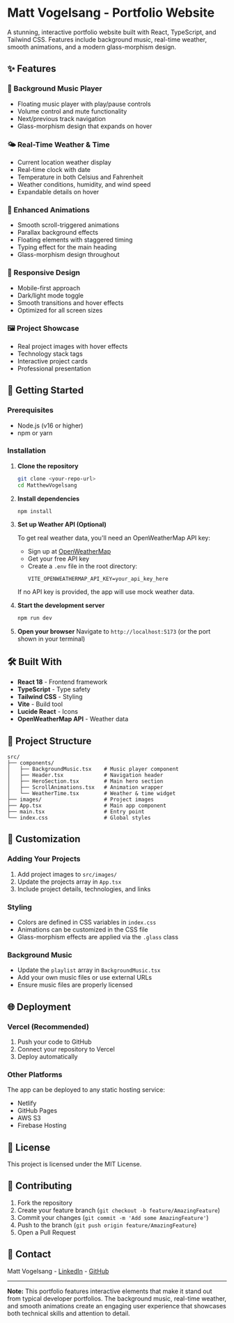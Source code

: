 # Matt Vogelsang - Portfolio Website

A stunning, interactive portfolio website built with React, TypeScript, and Tailwind CSS. Features include background music, real-time weather, smooth animations, and a modern glass-morphism design.

## ✨ Features

### 🎵 Background Music Player
- Floating music player with play/pause controls
- Volume control and mute functionality
- Next/previous track navigation
- Glass-morphism design that expands on hover

### 🌤️ Real-Time Weather & Time
- Current location weather display
- Real-time clock with date
- Temperature in both Celsius and Fahrenheit
- Weather conditions, humidity, and wind speed
- Expandable details on hover

### 🎨 Enhanced Animations
- Smooth scroll-triggered animations
- Parallax background effects
- Floating elements with staggered timing
- Typing effect for the main heading
- Glass-morphism design throughout

### 📱 Responsive Design
- Mobile-first approach
- Dark/light mode toggle
- Smooth transitions and hover effects
- Optimized for all screen sizes

### 🖼️ Project Showcase
- Real project images with hover effects
- Technology stack tags
- Interactive project cards
- Professional presentation

## 🚀 Getting Started

### Prerequisites
- Node.js (v16 or higher)
- npm or yarn

### Installation

1. **Clone the repository**
   ```bash
   git clone <your-repo-url>
   cd MatthewVogelsang
   ```

2. **Install dependencies**
   ```bash
   npm install
   ```

3. **Set up Weather API (Optional)**
   
   To get real weather data, you'll need an OpenWeatherMap API key:
   
   - Sign up at [OpenWeatherMap](https://openweathermap.org/api)
   - Get your free API key
   - Create a `.env` file in the root directory:
     ```env
     VITE_OPENWEATHERMAP_API_KEY=your_api_key_here
     ```
   
   If no API key is provided, the app will use mock weather data.

4. **Start the development server**
   ```bash
   npm run dev
   ```

5. **Open your browser**
   Navigate to `http://localhost:5173` (or the port shown in your terminal)

## 🛠️ Built With

- **React 18** - Frontend framework
- **TypeScript** - Type safety
- **Tailwind CSS** - Styling
- **Vite** - Build tool
- **Lucide React** - Icons
- **OpenWeatherMap API** - Weather data

## 📁 Project Structure

```
src/
├── components/
│   ├── BackgroundMusic.tsx    # Music player component
│   ├── Header.tsx             # Navigation header
│   ├── HeroSection.tsx        # Main hero section
│   ├── ScrollAnimations.tsx   # Animation wrapper
│   └── WeatherTime.tsx        # Weather & time widget
├── images/                    # Project images
├── App.tsx                    # Main app component
├── main.tsx                   # Entry point
└── index.css                  # Global styles
```

## 🎨 Customization

### Adding Your Projects
1. Add project images to `src/images/`
2. Update the projects array in `App.tsx`
3. Include project details, technologies, and links

### Styling
- Colors are defined in CSS variables in `index.css`
- Animations can be customized in the CSS file
- Glass-morphism effects are applied via the `.glass` class

### Background Music
- Update the `playlist` array in `BackgroundMusic.tsx`
- Add your own music files or use external URLs
- Ensure music files are properly licensed

## 🌐 Deployment

### Vercel (Recommended)
1. Push your code to GitHub
2. Connect your repository to Vercel
3. Deploy automatically

### Other Platforms
The app can be deployed to any static hosting service:
- Netlify
- GitHub Pages
- AWS S3
- Firebase Hosting

## 📝 License

This project is licensed under the MIT License.

## 🤝 Contributing

1. Fork the repository
2. Create your feature branch (`git checkout -b feature/AmazingFeature`)
3. Commit your changes (`git commit -m 'Add some AmazingFeature'`)
4. Push to the branch (`git push origin feature/AmazingFeature`)
5. Open a Pull Request

## 📧 Contact

Matt Vogelsang - [LinkedIn](https://www.linkedin.com/in/matthew-vogelsang-096514229/) - [GitHub](https://github.com/MattVogelsang)

---

**Note:** This portfolio features interactive elements that make it stand out from typical developer portfolios. The background music, real-time weather, and smooth animations create an engaging user experience that showcases both technical skills and attention to detail.

